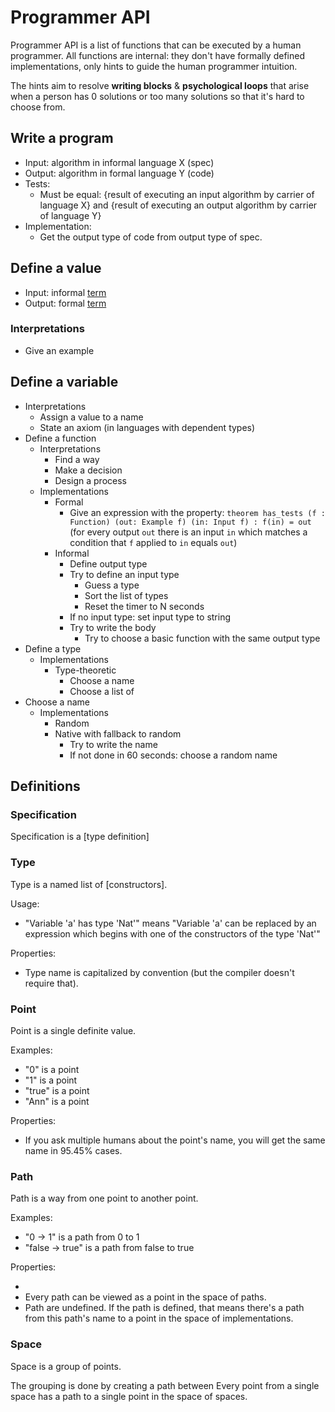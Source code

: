 # Programmer API

Programmer API is a list of functions that can be executed by a human programmer. All functions are internal: they don't have formally defined implementations, only hints to guide the human programmer intuition.

The hints aim to resolve **writing blocks** & **psychological loops** that arise when a person has 0 solutions or too many solutions so that it's hard to choose from.

## Write a program

* Input: algorithm in informal language X (spec)
* Output: algorithm in formal language Y (code)
* Tests:
  * Must be equal: {result of executing an input algorithm by carrier of language X} and {result of executing an output algorithm by carrier of language Y}
* Implementation:
  * Get the output type of code from output type of spec.

## Define a value

* Input: informal [term](https://en.wikipedia.org/wiki/Term_(logic))
* Output: formal [term](https://en.wikipedia.org/wiki/Term_(logic))

### Interpretations

* Give an example

## Define a variable

* Interpretations
  * Assign a value to a name
  * State an axiom (in languages with dependent types)
* Define a function
  * Interpretations
    * Find a way
    * Make a decision
    * Design a process
  * Implementations
    * Formal
      * Give an expression with the property: `theorem has_tests (f : Function) (out: Example f) (in: Input f) : f(in) = out` (for every output `out` there is an input `in` which matches a condition that `f` applied to `in` equals `out`)
    * Informal
      * Define output type
      * Try to define an input type
        * Guess a type
        * Sort the list of types
        * Reset the timer to N seconds
      * If no input type: set input type to string
      * Try to write the body
        * Try to choose a basic function with the same output type
* Define a type
  * Implementations
    * Type-theoretic
      * Choose a name
      * Choose a list of
* Choose a name
  * Implementations
    * Random
    * Native with fallback to random
      * Try to write the name
      * If not done in 60 seconds: choose a random name

## Definitions

### Specification

Specification is a [type definition]

### Type

Type is a named list of [constructors].

Usage:

* "Variable 'a' has type 'Nat'" means "Variable 'a' can be replaced by an expression which begins with one of the constructors of the type 'Nat'"

Properties:

* Type name is capitalized by convention (but the compiler doesn't require that).

### Point

Point is a single definite value.

Examples:

* "0" is a point
* "1" is a point
* "true" is a point
* "Ann" is a point

Properties:

* If you ask multiple humans about the point's name, you will get the same name in 95.45% cases.

### Path

Path is a way from one point to another point.

Examples:

* "0 -> 1" is a path from 0 to 1
* "false -> true" is a path from false to true

Properties:

*
* Every path can be viewed as a point in the space of paths.
* Path are undefined. If the path is defined, that means there's a path from this path's name to a point in the space of implementations.

### Space

Space is a group of points.

The grouping is done by creating a path between Every point from a single space has a path to a single point in the space of spaces.
